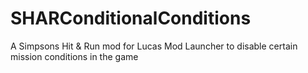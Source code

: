 # SHARConditionalConditions
A Simpsons Hit &amp; Run mod for Lucas Mod Launcher to disable certain mission conditions in the game

